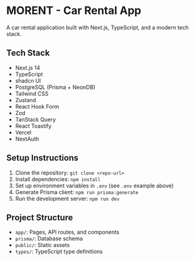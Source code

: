 # MORENT - Car Rental App

A car rental application built with Next.js, TypeScript, and a modern tech stack.

## Tech Stack
- Next.js 14
- TypeScript
- shadcn UI
- PostgreSQL (Prisma + NeonDB)
- Tailwind CSS
- Zustand
- React Hook Form
- Zod
- TanStack Query
- React Toastify
- Vercel
- NextAuth

## Setup Instructions
1. Clone the repository: `git clone <repo-url>`
2. Install dependencies: `npm install`
3. Set up environment variables in `.env` (see `.env` example above)
4. Generate Prisma client: `npm run prisma:generate`
5. Run the development server: `npm run dev`

## Project Structure
- `app/`: Pages, API routes, and components
- `prisma/`: Database schema
- `public/`: Static assets
- `types/`: TypeScript type definitions